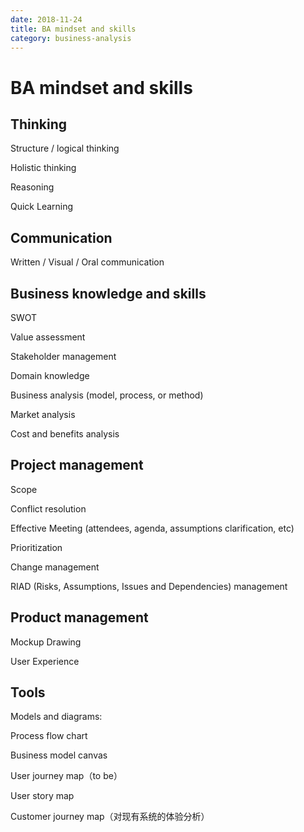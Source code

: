 ```yaml
---
date: 2018-11-24
title: BA mindset and skills
category: business-analysis
---
```


# BA mindset and skills

## Thinking

Structure / logical thinking

Holistic thinking

Reasoning

Quick Learning

## Communication

Written / Visual / Oral communication

## Business knowledge and skills

SWOT

Value assessment

Stakeholder management

Domain knowledge

Business analysis (model, process, or method)

Market analysis

Cost and benefits analysis

## Project management

Scope

Conflict resolution

Effective Meeting (attendees, agenda, assumptions clarification, etc)

Prioritization

Change management

RIAD (Risks, Assumptions, Issues and Dependencies) management

## **Product management**

Mockup Drawing

User Experience

## **Tools**

Models and diagrams:

Process flow chart

Business model canvas

User journey map（to be）

User story map

Customer journey map（对现有系统的体验分析）
